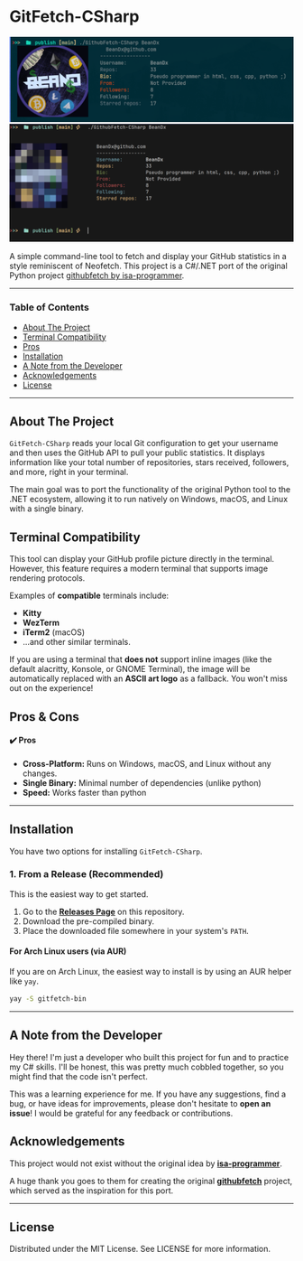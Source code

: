 # GitFetch-CSharp

<p align="center">
  <img src="./readme_pics/work.png" alt="GitFetch-CSharp Demo"/>
    <img src="./readme_pics/work_alacritty.png" alt="GitFetch-CSharp Demo"/>
</p>

A simple command-line tool to fetch and display your GitHub statistics in a style reminiscent of Neofetch. This project is a C#/.NET port of the original Python project [githubfetch by isa-programmer](https://github.com/isa-programmer/githubfetch).

---

### Table of Contents
* [About The Project](#about-the-project)
* [Terminal Compatibility](#terminal-compatibility)
* [Pros](#pros--cons)
* [Installation](#installation)
* [A Note from the Developer](#a-note-from-the-developer)
* [Acknowledgements](#acknowledgements)
* [License](#license)

---

## About The Project

`GitFetch-CSharp` reads your local Git configuration to get your username and then uses the GitHub API to pull your public statistics. It displays information like your total number of repositories, stars received, followers, and more, right in your terminal.

The main goal was to port the functionality of the original Python tool to the .NET ecosystem, allowing it to run natively on Windows, macOS, and Linux with a single binary.


## Terminal Compatibility

This tool can display your GitHub profile picture directly in the terminal. However, this feature requires a modern terminal that supports image rendering protocols.

Examples of **compatible** terminals include:
* **Kitty**
* **WezTerm**
* **iTerm2** (macOS)
* ...and other similar terminals.

If you are using a terminal that **does not** support inline images (like the default alacritty, Konsole, or GNOME Terminal), the image will be automatically replaced with an **ASCII art logo** as a fallback. You won't miss out on the experience!

## Pros & Cons

#### ✔️ Pros
* **Cross-Platform:** Runs on Windows, macOS, and Linux without any changes.
* **Single Binary:** Minimal number of dependencies (unlike python)
* **Speed:** Works faster than python

---

## Installation

You have two options for installing `GitFetch-CSharp`.

### 1. From a Release (Recommended)

This is the easiest way to get started.

1.  Go to the [**Releases Page**](https://github.com/BeanDx/GitFetchCSharp/releases) on this repository.
2.  Download the pre-compiled binary.
3.  Place the downloaded file somewhere in your system's `PATH`.

#### For Arch Linux users (via AUR)

If you are on Arch Linux, the easiest way to install is by using an AUR helper like `yay`.

```bash
yay -S gitfetch-bin
```
---

## A Note from the Developer

Hey there! I'm just a developer who built this project for fun and to practice my C# skills. I'll be honest, this was pretty much cobbled together, so you might find that the code isn't perfect.

This was a learning experience for me. If you have any suggestions, find a bug, or have ideas for improvements, please don't hesitate to **open an issue**! I would be grateful for any feedback or contributions.

## Acknowledgements

This project would not exist without the original idea by **[isa-programmer](https://github.com/isa-programmer)**.

A huge thank you goes to them for creating the original **[githubfetch](https://github.com/isa-programmer/githubfetch)** project, which served as the inspiration for this port.

--- 

## License
Distributed under the MIT License. See LICENSE for more information.